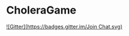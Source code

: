CholeraGame
===========
[![Gitter](https://badges.gitter.im/Join Chat.svg)](https://gitter.im/Cholera-Infrastructure-Game/CholeraGame?utm_source=badge&utm_medium=badge&utm_campaign=pr-badge&utm_content=badge)
